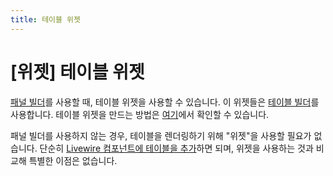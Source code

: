 ```yaml
---
title: 테이블 위젯
---
```

# [위젯] 테이블 위젯
[패널 빌더](../panels)를 사용할 때, 테이블 위젯을 사용할 수 있습니다. 이 위젯들은 [테이블 빌더](../tables)를 사용합니다. 테이블 위젯을 만드는 방법은 [여기](../panels/dashboard#table-widgets)에서 확인할 수 있습니다.

패널 빌더를 사용하지 않는 경우, 테이블을 렌더링하기 위해 "위젯"을 사용할 필요가 없습니다. 단순히 [Livewire 컴포넌트에 테이블을 추가](../tables/adding-a-table-to-a-livewire-component)하면 되며, 위젯을 사용하는 것과 비교해 특별한 이점은 없습니다.
